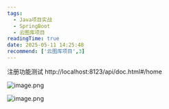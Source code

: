 ```yaml
---
tags:
  - Java项目实战
  - SpringBoot
  - 云图库项目
readingTime: true
date: 2025-05-11 14:25:48
recommend: ['云图库项目',3]
---
```



注册功能测试
http://localhost:8123/api/doc.html#/home

![image.png](https://imgsbo.oss-cn-shanghai.aliyuncs.com/undefined20250511150153410.png)

![image.png](https://imgsbo.oss-cn-shanghai.aliyuncs.com/undefined20250511150215542.png)
